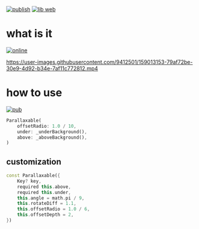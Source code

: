 [![publish](https://github.com/ZuYun/parallaxj/actions/workflows/publish.yml/badge.svg)](https://github.com/ZuYun/parallaxj/actions/workflows/publish.yml)  [![lib web](https://github.com/ZuYun/parallaxj/actions/workflows/libweb.yml/badge.svg)](https://github.com/ZuYun/parallaxj/actions/workflows/libweb.yml)

# what is it

[![online](https://img.shields.io/badge/online-test-green)](https://zuyun.github.io/parallaxj/#/)

https://user-images.githubusercontent.com/9412501/159013153-79af72be-30e9-4d92-b34e-7af11c772812.mp4

# how to use
[![pub](https://img.shields.io/badge/pub-v0.0.3-green)](https://pub.dev/packages/parallaxj)
```dart
Parallaxable(
    offsetRadio: 1.0 / 10,
    under: _underBackground(),
    above: _aboveBackground(),
)
```
## customization

```dart
const Parallaxable({
    Key? key,
    required this.above,
    required this.under,
    this.angle = math.pi / 9,
    this.rotateDiff = 1.1,
    this.offsetRadio = 1.0 / 6,
    this.offsetDepth = 2,
})
```
